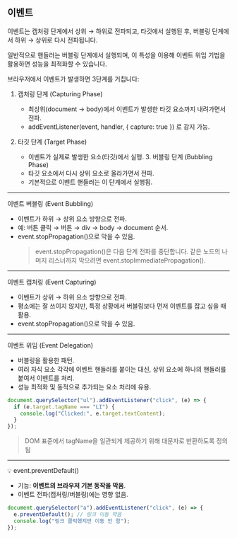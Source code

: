 ## 이벤트

이벤트는 캡처링 단계에서 상위 → 하위로 전파되고,
타깃에서 실행된 후, 버블링 단계에서 하위 → 상위로 다시 전파됩니다.

일반적으로 핸들러는 버블링 단계에서 실행되며, 이 특성을 이용해 이벤트 위임 기법을 활용하면 성능을 최적화할 수 있습니다.

브라우저에서 이벤트가 발생하면 3단계를 거칩니다:

1. 캡처링 단계 (Capturing Phase)

   - 최상위(document → body)에서 이벤트가 발생한 타깃 요소까지 내려가면서 전파.
   - addEventListener(event, handler, { capture: true }) 로 감지 가능.

2. 타깃 단계 (Target Phase)
   - 이벤트가 실제로 발생한 요소(타깃)에서 실행. 3. 버블링 단계 (Bubbling Phase)
   - 타깃 요소에서 다시 상위 요소로 올라가면서 전파.
   - 기본적으로 이벤트 핸들러는 이 단계에서 실행됨.

---

이벤트 버블링 (Event Bubbling)

- 이벤트가 하위 → 상위 요소 방향으로 전파.
- 예: 버튼 클릭 → 버튼 → div → body → document 순서.
- event.stopPropagation()으로 막을 수 있음.
  > event.stopPropagation()은 다음 단계 전파를 중단합니다.
  > 같은 노드의 나머지 리스너까지 막으려면 event.stopImmediatePropagation().

---

이벤트 캡처링 (Event Capturing)

- 이벤트가 상위 → 하위 요소 방향으로 전파.
- 평소에는 잘 쓰이지 않지만, 특정 상황에서 버블링보다 먼저 이벤트를 잡고 싶을 때 활용.
- event.stopPropagation()으로 막을 수 있음.

---

이벤트 위임 (Event Delegation)

- 버블링을 활용한 패턴.
- 여러 자식 요소 각각에 이벤트 핸들러를 붙이는 대신, 상위 요소에 하나의 핸들러를 붙여서 이벤트를 처리.
- 성능 최적화 및 동적으로 추가되는 요소 처리에 유용.

```js
document.querySelector("ul").addEventListener("click", (e) => {
  if (e.target.tagName === "LI") {
    console.log("Clicked:", e.target.textContent);
  }
});
```

> DOM 표준에서 tagName을 일관되게 제공하기 위해 대문자로 반환하도록 정의됨

---

💡 event.preventDefault()

- 기능: **이벤트의 브라우저 기본 동작을 막음**.
- 이벤트 전파(캡처링/버블링)에는 영향 없음.

```js
document.querySelector("a").addEventListener("click", (e) => {
  e.preventDefault(); // 링크 이동 막음
  console.log("링크 클릭했지만 이동 안 함");
});
```
